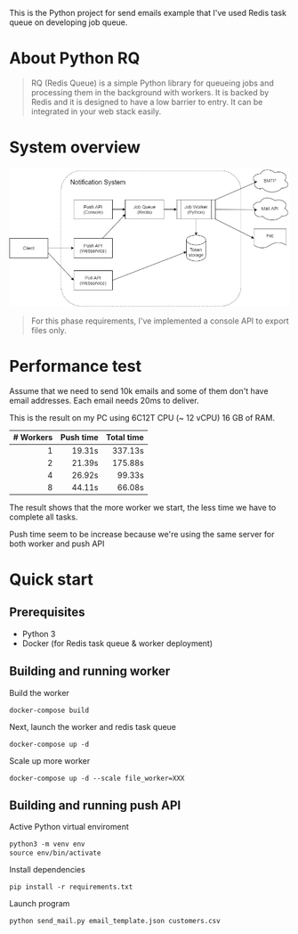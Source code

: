 This is the Python project for send emails example that I've used Redis task queue on developing job queue.

# About Python RQ
> RQ (Redis Queue) is a simple Python library for queueing jobs and processing them in the background with workers. It is backed by Redis and it is designed to have a low barrier to entry. It can be integrated in your web stack easily.

# System overview
<img class="img-responsive" src="./blog/architecture.png">

> For this phase requirements, I've implemented a console API to export files only.

# Performance test

Assume that we need to send 10k emails and some of them don't have email addresses. Each email needs 20ms to deliver.

This is the result on my PC using 6C12T CPU (~ 12 vCPU) 16 GB of RAM.

|# Workers|Push time|Total time|
|---:|---:|---:|
|1|19.31s|337.13s|
|2|21.39s|175.88s|
|4|26.92s|99.33s|
|8|44.11s|66.08s|

The result shows that the more worker we start, the less time we have to complete all tasks.

Push time seem to be increase because we're using the same server for both worker and push API

# Quick start

## Prerequisites
- Python 3
- Docker (for Redis task queue & worker deployment)

## Building and running worker
Build the worker
```
docker-compose build
```
Next, launch the worker and redis task queue
```
docker-compose up -d
```
Scale up more worker
```
docker-compose up -d --scale file_worker=XXX
```
## Building and running push API
Active Python virtual enviroment
```
python3 -m venv env
source env/bin/activate
```
Install dependencies
```
pip install -r requirements.txt
```
Launch program
```
python send_mail.py email_template.json customers.csv
```